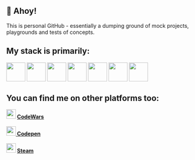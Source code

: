 ## 👋 Ahoy!

<p>This is personal GitHub - essentially a dumping ground of mock projects, playgrounds and tests of concepts.<p/>

## My stack is primarily:

<span>
  <img src="https://img.icons8.com/dusk/2x/react.png" width="50" height="50" />
  <img src="https://img.icons8.com/color/48/000000/javascript--v1.png" width="50" height="50"/>
  <img src="https://img.icons8.com/color/48/000000/typescript.png" width="50" height="50"/>
  <img src="https://img.icons8.com/color/48/000000/nodejs.png" width="50" height="50"/>
  <img src="https://img.icons8.com/color/48/000000/c-sharp-logo-2.png" width="50" height="50"/>
  <img src="https://img.icons8.com/nolan/64/sql.png" width="50" height="50"/>
  <img src="https://img.icons8.com/emoji/48/000000/man-mountain-biking.png" width="50" height="50"/>
 </span>

## You can find me on other platforms too:
<b>
  <img src="https://www.codewars.com/assets/logos/logo-glyph-36-red-583450fbf586726c570cfd610c94b8f631abfd89d5c4996b4c821a770ca498f9.png" width="25" height="25" /> <a href="https://www.codewars.com/users/Bizzle-Dapp"> CodeWars </a>
  <br/><br/>
  <img src="https://cdn0.iconfinder.com/data/icons/social-media-2091/100/social-32-512.png" width="25" height="25" /><a href="https://codepen.io/bizzle-dapp"> Codepen </a>
  <br/><br/>
  <img src="https://cdn.icon-icons.com/icons2/2248/PNG/512/steam_icon_135152.png" width="25" height="25" /> <a href="https://steamcommunity.com/id/bizzledapp/"> Steam </a>
  <br/>
</b>

    
